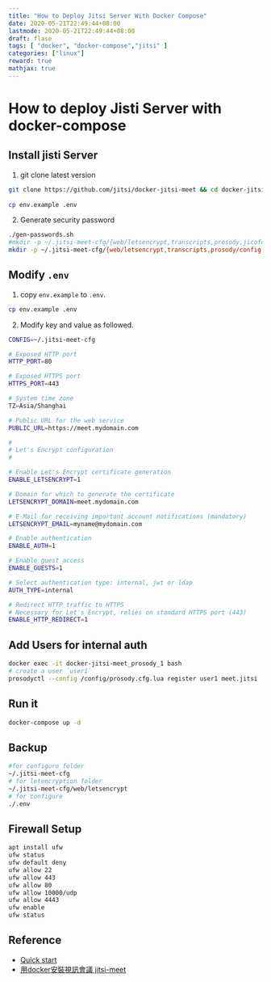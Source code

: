 ```yaml
---
title: "How to Deploy Jitsi Server With Docker Compose"
date: 2020-05-21T22:49:44+08:00
lastmode: 2020-05-21T22:49:44+08:00
draft: flase
tags: [ "docker", "docker-compose","jitsi" ]
categories: ["linux"]
reward: true
mathjax: true
---
```


# How to deploy Jisti Server with docker-compose

## Install jisti Server

 1. git clone latest version 
	
```bash
git clone https://github.com/jitsi/docker-jitsi-meet && cd docker-jitsi-meet
	
cp env.example .env
```
	
 2. Generate security password

```bash
./gen-passwords.sh
#mkdir -p ~/.jitsi-meet-cfg/{web/letsencrypt,transcripts,prosody,jicofo,jvb}
mkdir -p ~/.jitsi-meet-cfg/{web/letsencrypt,transcripts,prosody/config,prosody/prosody-plugins-custom,jicofo,jvb,jigasi,jibri}
``` 

## Modify `.env` 

1. copy `env.example` to `.env`.

```bash
cp env.example .env
```
2. Modify key and value as followed.

```bash
CONFIG=~/.jitsi-meet-cfg

# Exposed HTTP port
HTTP_PORT=80

# Exposed HTTPS port
HTTPS_PORT=443

# System time zone
TZ=Asia/Shanghai

# Public URL for the web service
PUBLIC_URL=https://meet.mydomain.com

#
# Let's Encrypt configuration
#

# Enable Let's Encrypt certificate generation
ENABLE_LETSENCRYPT=1

# Domain for which to generate the certificate
LETSENCRYPT_DOMAIN=meet.mydomain.com

# E-Mail for receiving important account notifications (mandatory)
LETSENCRYPT_EMAIL=myname@mydomain.com

# Enable authentication
ENABLE_AUTH=1

# Enable guest access
ENABLE_GUESTS=1

# Select authentication type: internal, jwt or ldap
AUTH_TYPE=internal

# Redirect HTTP traffic to HTTPS
# Necessary for Let's Encrypt, relies on standard HTTPS port (443)
ENABLE_HTTP_REDIRECT=1

``` 

## Add Users for  internal auth

```bash
docker exec -it docker-jitsi-meet_prosody_1 bash
# create a user `user1`
prosodyctl --config /config/prosody.cfg.lua register user1 meet.jitsi 
```
## Run it

```bash
docker-compose up -d

```
## Backup

```bash
#for configure folder
~/.jitsi-meet-cfg
# for letencryption folder
~/.jitsi-meet-cfg/web/letsencrypt
# for configure
./.env

```
## Firewall Setup

```bash
apt install ufw
ufw status
ufw default deny
ufw allow 22
ufw allow 443
ufw allow 80
ufw allow 10000/udp
ufw allow 4443
ufw enable
ufw status
```
 
 

## Reference
* [Quick start](https://jitsi.github.io/handbook/docs/devops-guide/devops-guide-docker)
* [用docker安裝視訊會議 jitsi-meet](https://kafeiou.pw/2020/04/04/2354/)


